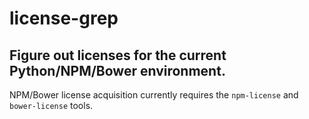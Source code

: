 # license-grep

## Figure out licenses for the current Python/NPM/Bower environment.

NPM/Bower license acquisition currently requires the `npm-license` and `bower-license` tools.
